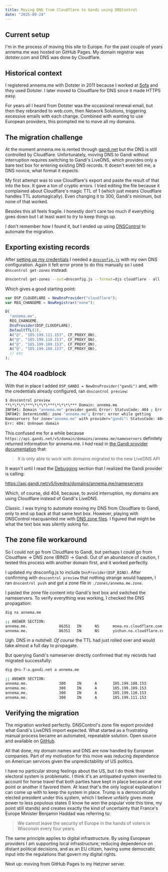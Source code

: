 ```yaml
---
title: Moving DNS from Cloudflare to Gandi using DNSControl
date: "2025-09-24"
---
```


## Current setup

I'm in the process of moving this site to Europe. For the past couple of
years annema.me was hosted on GitHub Pages. My domain registrar was
dotster.com and DNS was done by Cloudflare.

## Historical context

I registered annema.me with Dotster in 2011 because I worked at
[Sofa](http://madebysofa.com) and they used Dotster. I later moved to Cloudflare
for DNS since it made HTTPS easy.

For years all I heard from Dotster was the occasional renewal email, but then
they rebranded to web.com, then Network Solutions, triggering excessive
emails with each change. Combined with wanting to use European providers, this
prompted me to move all my domains.

## The migration challenge

At the moment annema.me is rented through [gandi.net](https://gandi.net)
but the DNS is still controlled by Cloudflare. Unfortunately, moving DNS to Gandi without
interruption requires switching to Gandi's LiveDNS, which provides only a
bare text box for entering existing DNS records. It doesn't even tell me, a
DNS novice, what format it expects.

My first attempt was to use Cloudflare's export and paste the result of that
into the box. It gave a ton of cryptic errors. I tried editing the file because
it complained about Cloudflare's magic TTL of 1 (which just means Cloudflare
handles TTL automagically). Even changing it to 300, Gandi's minimum, but none
of that worked.

Besides this all feels fragile. I honestly don't care too much if everything
goes down but I at least want to _try_ to keep things up.

I don't remember how I found it, but I ended up using
[DNSControl](https://dnscontrol.org) to automate the migration.

## Exporting existing records

After [setting up my
credentials](https://docs.dnscontrol.org/getting-started/getting-started#id-4.-create-the-initial-creds.json)
I needed a
[`dnsconfig.js`](https://docs.dnscontrol.org/getting-started/getting-started#id-3.-create-the-initial-dnsconfig.js)
with my own DNS configuration. Again it felt error prone to do this manually
so I used `dnscontrol get-zones` instead:

```sh
dnscontrol get-zones --out=dnsconfig.js --format=djs cloudflare - all
```

Which gives a good starting point:

```javascript
var DSP_CLOUDFLARE = NewDnsProvider("cloudflare");
var REG_CHANGEME = NewRegistrar("none");

D(
  "annema.me",
  REG_CHANGEME,
  DnsProvider(DSP_CLOUDFLARE),
  DefaultTTL(1),
  A("@", "185.199.111.153", CF_PROXY_ON),
  A("@", "185.199.110.153", CF_PROXY_ON),
  A("@", "185.199.109.153", CF_PROXY_ON),
  A("@", "185.199.108.153", CF_PROXY_ON),
  // etc
);
```

## The 404 roadblock

With that in place I added `DSP_GANDI = NewDnsProvider("gandi")` and, with the
credentials already configured, ran `dnscontrol preview`:

```sh
$ dnscontrol preview
**\*\*\*\***\*\*\*\***\*\*\*\*** Domain: annema.me
INFO#1: Domain "annema.me" provider gandi Error: StatusCode: 404 ; Err: 404: Unknown domain
INFO#2: DetermineNS: zone "annema.me"; Error: error while getting
Nameservers for zone="annema.me" with provider="gandi": StatusCode: 404 ;
Err: 404: Unknown domain
```

This confused me for a while because
`https://api.gandi.net/v5/domain/domains/annema.me/nameservers` definitely
returned information for annema.me. I _had_ read in [the Gandi provider
documentation](https://docs.dnscontrol.org/provider/gandi_v5) that:

> It is only able to work with domains migrated to the new LiveDNS API

It wasn't until I read the
[Debugging](https://docs.dnscontrol.org/provider/gandi_v5#debugging) section
that I realized the Gandi provider is calling:

<https://api.gandi.net/v5/livedns/domains/annema.me/nameservers>

Which, of course, did 404, because, to avoid interruption, my domains are
using Cloudflare instead of Gandi's LiveDNS.

Classic. I was trying to automate moving my DNS from Cloudflare to Gandi,
only to end up back at that same text box. However, playing with DNSControl reacquainted me with [DNS zone
files](https://en.wikipedia.org/wiki/Zone_file). I figured that might be what
the text box was silently asking for.

## The zone file workaround

So I could not go from Cloudflare to Gandi, but perhaps I could go from
Cloudflare → DNS zone (BIND) → Gandi. Out of an abundance of caution, I
tested this process with another domain first, and it worked perfectly.

I updated my dnsconfig.js to include
`DnsProvider(DSP_BIND)`. After confirming with `dnscontrol preview` that nothing
strange would happen, I ran `dnscontrol push` and got a zone file in
`./zones/annema.me.zone`.

I pasted the zone file content into Gandi's text box and switched the
nameservers. To verify everything was working, I checked the DNS propagation:

```sh
dig ns annema.me

;; ANSWER SECTION:
annema.me.              86351   IN      NS      mona.ns.cloudflare.com.
annema.me.              86351   IN      NS      yichun.ns.cloudflare.com.
```

Ugh. DNS in a nutshell. _Of course_ the TTL had just rolled over and would take
almost a full day to propagate.

But querying Gandi's nameserver directly confirmed that my records had
migrated successfully:

```sh
dig @ns-7-a.gandi.net a annema.me
```

```sh
;; ANSWER SECTION:
annema.me.              300     IN      A       185.199.108.153
annema.me.              300     IN      A       185.199.109.153
annema.me.              300     IN      A       185.199.110.153
annema.me.              300     IN      A       185.199.111.153
```

## Verifying the migration

The migration worked perfectly. DNSControl's zone file export provided
what Gandi's LiveDNS import expected. What started as a frustrating
manual process became an automated, repeatable solution. Open source and
available on [GitHub](https://github.com/klaaspieter/dns).

All that done, my domain names and DNS are now handled by European
companies. Part of my motivation for this move was reducing dependence on
American services given the unpredictability of US politics.

I have no particular strong feelings about the US, but I do think their
electoral system is problematic. I think it's an antiquated system invented
to account for horse travel that both parties have kept in place because at
one point or another it favored them. At least that's the only logical
explanation I can come up with to keep the system in place. Trump is a democratically elected
president under this system, which I believe unfairly gives more power to
less populous states (I know he won the popular vote this time, my point still
stands) and creates exactly the kind of uncertainty that
France's Europe Minister Benjamin Haddad was referring to:

> We cannot leave the security of Europe in the hands of voters in
> Wisconsin every four years.

The same principle applies to digital infrastructure. By using European providers
I am supporting local infrastructure, reducing dependence on distant
political decisions, and as an EU citizen, having some democratic input
into the regulations that govern my digital rights.

Next up: moving from GitHub Pages to my Hetzner server.
